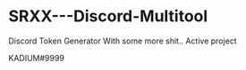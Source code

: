 # SRXX---Discord-Multitool
Discord Token Generator With some more shit.. Active project

KADIUM#9999

